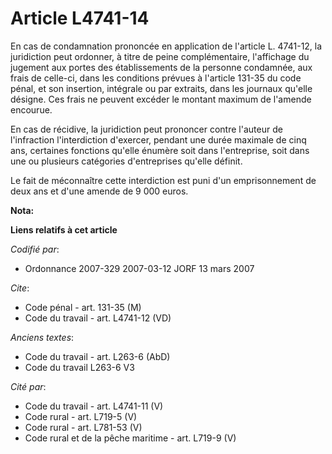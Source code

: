 # Article L4741-14

En cas de condamnation prononcée en application de l'article L. 4741-12, la juridiction peut ordonner, à titre de peine
complémentaire, l'affichage du jugement aux portes des établissements de la personne condamnée, aux frais de celle-ci, dans
les conditions prévues à l'article 131-35 du code pénal, et son insertion, intégrale ou par extraits, dans les journaux
qu'elle désigne. Ces frais ne peuvent excéder le montant maximum de l'amende encourue.

En cas de récidive, la juridiction peut prononcer contre l'auteur de l'infraction l'interdiction d'exercer, pendant une durée
maximale de cinq ans, certaines fonctions qu'elle énumère soit dans l'entreprise, soit dans une ou plusieurs catégories
d'entreprises qu'elle définit.

Le fait de méconnaître cette interdiction est puni d'un emprisonnement de deux ans et d'une amende de 9 000 euros.

**Nota:**



**Liens relatifs à cet article**

_Codifié par_:

  - Ordonnance 2007-329 2007-03-12 JORF 13 mars 2007

_Cite_:

  - Code pénal - art. 131-35 (M)
  - Code du travail - art. L4741-12 (VD)

_Anciens textes_:

  - Code du travail - art. L263-6 (AbD)
  - Code du travail L263-6 V3

_Cité par_:

  - Code du travail - art. L4741-11 (V)
  - Code rural - art. L719-5 (V)
  - Code rural - art. L781-53 (V)
  - Code rural et de la pêche maritime - art. L719-9 (V)
